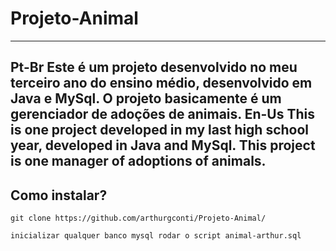# Projeto-Animal
---
**Pt-Br**
Este é um projeto desenvolvido no meu terceiro ano do ensino médio, desenvolvido em Java  e MySql.
O projeto basicamente é um gerenciador de adoções de animais.
**En-Us**
This is one project developed in my last high school year, developed in Java and MySql.
This project is one manager of adoptions of animals.
---
## Como instalar?

```
git clone https://github.com/arthurgconti/Projeto-Animal/

inicializar qualquer banco mysql rodar o script animal-arthur.sql

```
